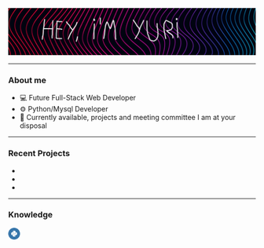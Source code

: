 <img src="https://github.com/YuriHenriqueRezende/Projects/blob/main/other/logo.jpg" alt="header">

  ---

### About me

- 💻 Future Full-Stack Web Developer
- ⚙ Python/Mysql Developer
- 💬 Currently available, projects and meeting committee I am at your disposal

 ---

### Recent Projects

-
-
-

---

### Knowledge
<p align="left">
  <img src="https://github.com/YuriHenriqueRezende/Projects/blob/main/other/python.svg" alt="python" width="24" height="24"/>
</p>
